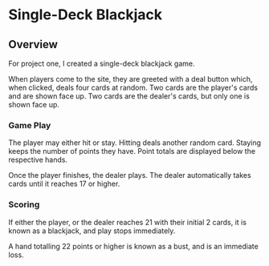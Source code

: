 # Single-Deck Blackjack

## Overview
For project one, I created a single-deck blackjack game. 

When players come to the site, they are greeted with a deal button which, when clicked, deals four cards at random. Two cards are the player's cards and are shown face up. Two cards are the dealer's cards, but only one is shown face up.

### Game Play

The player may either hit or stay. Hitting deals another random card. Staying keeps the number of points they have. Point totals are displayed below the respective hands.

Once the player finishes, the dealer plays. The dealer automatically takes cards until it reaches 17 or higher. 

### Scoring
If either the player, or the dealer reaches 21 with their initial 2 cards, it is known as a blackjack, and play stops immediately. 

A hand totalling 22 points or higher is known as a bust, and is an immediate loss. 
